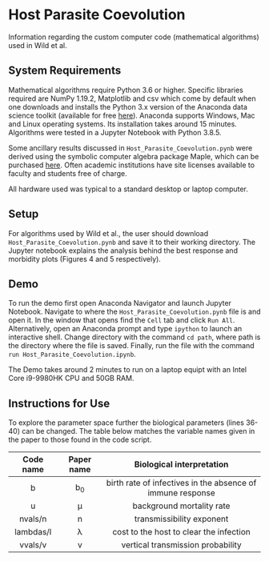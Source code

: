 # Host Parasite Coevolution
Information regarding the custom computer code (mathematical algorithms) used in Wild et al.


## System Requirements

Mathematical algorithms require Python 3.6 or higher. Specific libraries required are NumPy 1.19.2, Matplotlib and csv which come by default when one downloads and installs the Python 3.x version of the Anaconda data science toolkit (available for free [here](https://anaconda.org/ "Anaconda's Homepage")). Anaconda supports Windows, Mac and Linux operating systems. Its installation takes around 15 minutes. Algorithms were tested in a Jupyter Notebook with Python 3.8.5.

Some ancillary results discussed in ```Host_Parasite_Coevolution.pynb``` were derived using the symbolic computer algebra package Maple, which can be purchased [here](https://www.maplesoft.com/pricing/). Often academic institutions have site licenses available to faculty and students free of charge.

All hardware used was typical to a standard desktop or laptop computer.


## Setup

For algorithms used by Wild et al., the user should download ```Host_Parasite_Coevolution.pynb``` and save it to their working directory. The Jupyter notebook explains the analysis behind the best response and morbidity plots (Figures 4 and 5 respectively).


## Demo

To run the demo first open Anaconda Navigator and launch Jupyter Notebook. Navigate to where the ```Host_Parasite_Coevolution.pynb``` file is and open it. In the window that opens find the ```Cell``` tab and click ```Run All```. Alternatively, open an Anaconda prompt and type ```ipython``` to launch an interactive shell. Change directory with the command ```cd path```, where path is the directory where the file is saved. Finally, run the file with the command ```run Host_Parasite_Coevolution.ipynb```.

The Demo takes around 2 minutes to run on a laptop equipt with an Intel Core i9-9980HK CPU and 50GB RAM.


## Instructions for Use

To explore the parameter space further the biological parameters (lines 36-40) can be changed. The table below matches the variable names given in the paper to those found in the code script.

| Code name |  Paper name   | Biological interpretation                                  |
|:---------:|:-------------:|:----------------------------------------------------------:|
|     b     | b<sub>0</sub> | birth rate of infectives in the absence of immune response |
|     u     |       μ       | background mortality rate                                  |
|  nvals/n  |       n       | transmissibility exponent                                  |
| lambdas/l |       λ       | cost to the host to clear the infection                    |
|  vvals/v  |       v       | vertical transmission probability                          |
